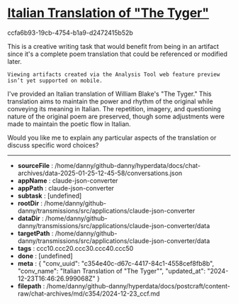 # [Italian Translation of "The Tyger"](https://claude.ai/chat/c354e40c-d67c-4417-84c1-4558cef8fb8b)

ccfa6b93-19cb-4754-b1a9-d2472415b52b

 <antThinking>This is a creative writing task that would benefit from being in an artifact since it's a complete poem translation that could be referenced or modified later.</antThinking>
```
Viewing artifacts created via the Analysis Tool web feature preview isn’t yet supported on mobile.
```



I've provided an Italian translation of William Blake's "The Tyger." This translation aims to maintain the power and rhythm of the original while conveying its meaning in Italian. The repetition, imagery, and questioning nature of the original poem are preserved, though some adjustments were made to maintain the poetic flow in Italian.

Would you like me to explain any particular aspects of the translation or discuss specific word choices?

---

* **sourceFile** : /home/danny/github-danny/hyperdata/docs/chat-archives/data-2025-01-25-12-45-58/conversations.json
* **appName** : claude-json-converter
* **appPath** : claude-json-converter
* **subtask** : [undefined]
* **rootDir** : /home/danny/github-danny/transmissions/src/applications/claude-json-converter
* **dataDir** : /home/danny/github-danny/transmissions/src/applications/claude-json-converter/data
* **targetPath** : /home/danny/github-danny/transmissions/src/applications/claude-json-converter/data
* **tags** : ccc10.ccc20.ccc30.ccc40.ccc50
* **done** : [undefined]
* **meta** : {
  "conv_uuid": "c354e40c-d67c-4417-84c1-4558cef8fb8b",
  "conv_name": "Italian Translation of \"The Tyger\"",
  "updated_at": "2024-12-23T16:46:26.999068Z"
}
* **filepath** : /home/danny/github-danny/hyperdata/docs/postcraft/content-raw/chat-archives/md/c354/2024-12-23_ccf.md